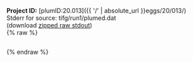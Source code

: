**Project ID:** [plumID:20.013]({{ '/' | absolute_url }}eggs/20/013/)  
Stderr for source:  tifg/run1/plumed.dat   
(download [zipped raw stdout](plumed.dat.plumed_master.stdout.txt.zip))  
{% raw %}
<pre>
</pre>
{% endraw %}
